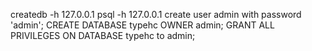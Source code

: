 createdb -h 127.0.0.1
psql -h 127.0.0.1
create user admin with password 'admin';
CREATE DATABASE typehc  OWNER admin;
GRANT ALL PRIVILEGES ON DATABASE typehc to admin;
